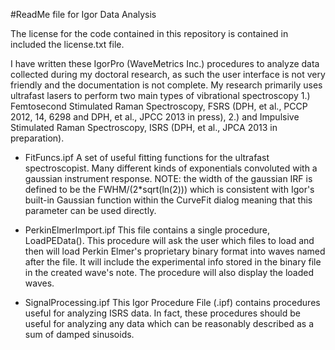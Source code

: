 #ReadMe file for Igor Data Analysis

The license for the code contained in this repository is contained in included the license.txt file.

I have written these IgorPro (WaveMetrics Inc.) procedures to analyze data collected during my doctoral research, as such the user interface is not very friendly and the documentation is not complete. My research primarily uses ultrafast lasers to perform two main types of vibrational spectroscopy 1.) Femtosecond Stimulated Raman Spectroscopy, FSRS (DPH, et al., PCCP 2012, 14, 6298 and DPH, et al., JPCC 2013 in press), 2.) and Impulsive Stimulated Raman Spectroscopy, ISRS (DPH, et al., JPCA 2013 in preparation).

- FitFuncs.ipf
A set of useful fitting functions for the ultrafast spectroscopist. Many different kinds of exponentials convoluted with a gaussian instrument response. NOTE: the width of the gaussian IRF is defined to be the FWHM/(2*sqrt(ln(2))) which is consistent with Igor's built-in Gaussian function within the CurveFit dialog meaning that this parameter can be used directly.

- PerkinElmerImport.ipf
This file contains a single procedure, LoadPEData(). This procedure will ask the user which files to load and then will load Perkin Elmer's proprietary binary format into waves named after the file. It will include the experimental info stored in the binary file in the created wave's note. The procedure will also display the loaded waves.

- SignalProcessing.ipf
This Igor Procedure File (.ipf) contains procedures useful for analyzing ISRS data. In fact, these procedures should be useful for analyzing any data which can be reasonably described as a sum of damped sinusoids.
